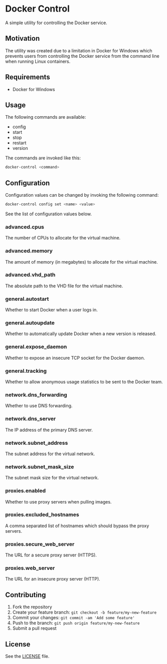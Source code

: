 # Docker Control

A simple utility for controlling the Docker service.

## Motivation

The utility was created due to a limitation in Docker for Windows which
prevents users from controlling the Docker service from the command line when
running Linux containers.

## Requirements

* Docker for Windows

## Usage

The following commands are available:

* config
* start
* stop
* restart
* version

The commands are invoked like this:

```bash
docker-control <command>
```

## Configuration

Configuration values can be changed by invoking the following command:

```bash
docker-control config set <name> <value>
```

See the list of configuration values below.

### advanced.cpus

The number of CPUs to allocate for the virtual machine.

### advanced.memory

The amount of memory (in megabytes) to allocate for the virtual machine.

### advanced.vhd_path

The absolute path to the VHD file for the virtual machine.

### general.autostart

Whether to start Docker when a user logs in.

### general.autoupdate

Whether to automatically update Docker when a new version is released.

### general.expose_daemon

Whether to expose an insecure TCP socket for the Docker daemon.

### general.tracking

Whether to allow anonymous usage statistics to be sent to the Docker team.

### network.dns_forwarding

Whether to use DNS forwarding.

### network.dns_server

The IP address of the primary DNS server.

### network.subnet_address

The subnet address for the virtual network.

### network.subnet_mask_size

The subnet mask size for the virtual network.

### proxies.enabled

Whether to use proxy servers when pulling images.

### proxies.excluded_hostnames

A comma separated list of hostnames which should bypass the proxy servers.

### proxies.secure_web_server

The URL for a secure proxy server (HTTPS).

### proxies.web_server

The URL for an insecure proxy server (HTTP).

## Contributing

1. Fork the repository
2. Create your feature branch: `git checkout -b feature/my-new-feature`
3. Commit your changes: `git commit -am 'Add some feature'`
4. Push to the branch: `git push origin feature/my-new-feature`
5. Submit a pull request

## License

See the [LICENSE](LICENSE) file.
